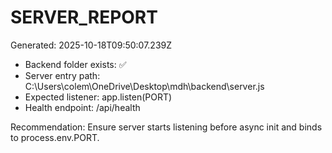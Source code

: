 # SERVER_REPORT
Generated: 2025-10-18T09:50:07.239Z

- Backend folder exists: ✅
- Server entry path: C:\Users\colem\OneDrive\Desktop\mdh\backend\server.js
- Expected listener: app.listen(PORT)
- Health endpoint: /api/health

Recommendation:
Ensure server starts listening before async init and binds to process.env.PORT.
